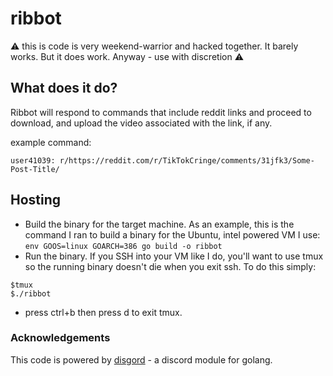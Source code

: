 # ribbot
:warning: this is code is very weekend-warrior and hacked together. It barely works. But it does work. Anyway - use with discretion :warning:

## What does it do?

Ribbot will respond to commands that include reddit links and proceed to download, and upload the video associated with the link, if any.

example command:

```user41039: r/https://reddit.com/r/TikTokCringe/comments/31jfk3/Some-Post-Title/```

## Hosting

- Build the binary for the target machine. As an example, this is the command I ran to build a binary for the Ubuntu, intel powered VM I use:
`env GOOS=linux GOARCH=386 go build -o ribbot`
- Run the binary. If you SSH into your VM like I do, you'll want to use tmux so the running binary doesn't die when you exit ssh. To do this simply:
```
$tmux
$./ribbot
```
- press ctrl+b then press d to exit tmux.

### Acknowledgements
This code is powered by [disgord](https://github.com/andersfylling/disgord/) - a discord module for golang.
